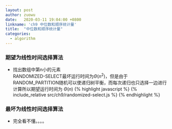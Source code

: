 ```yaml
---
layout: post
author: zuowu
date:   2020-03-11 19:04:00 +0800
linkname: 'ch9 中位数和顺序统计量'
title:  "中位数和顺序统计量"
categories:
  - algorithm 
---
```


### 期望为线性时间选择算法

 * 找出数组中第n小的元素    
   RANDOMIZED-SELECT最坏运行时间为$Θ(n^2)$，但是由于RANDOM_PARTITION随机可以使递归树平衡，而每次递归也只选择一边进行计算所以期望运行时间为 $Θ(n)$
{% highlight javascript %}
  {% include_relative src/ch9/randomized-select.js %}
{% endhighlight %}

### 最坏为线性时间选择算法
 * 完全看不懂。。。。